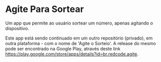 # Agite Para Sortear
Um app que permite ao usuário sortear um número, apenas agitando o dispositivo.

Este app está sendo continuado em um outro repositório (privado), em outra plataforma - com o nome de 'Agite o Sorteio'.
A release do mesmo pode ser encontrado na Google Play, através deste link https://play.google.com/store/apps/details?id=br.redcode.agite.

